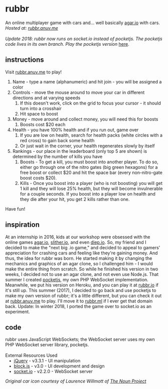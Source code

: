 # rubbr
An online multiplayer game with cars and... well basically [agar.io](http://agar.io) with cars.  
*Hosted at: [rubbr.anuv.me](http://rubbr.anuv.me)*  
&nbsp;  
*Update 2018: rubbr now runs on socket.io instead of pocketjs. The pocketjs code lives in its own branch. Play the pocketjs version* [here](http://pjs.rubbr.anuv.me).
  
## instructions
 Visit [rubbr.anuv.me](http://rubbr.anuv.me) to play!

 1. Name - type a name (alphanumeric) and hit join - you will be assigned a color
 2. Controls - move the mouse around to move your car in different directions and at varying speeds
    1. If this doesn't work, click on the grid to focus your cursor - it should turn into a crosshair
    2. Hit space to boost
 3. Money - move around and collect money, you will need this for boosts
    1. Boosts cost $20 each
 4. Health - you have 100% health and if you run out, game over
    1. If you are low on health, search for health packs (white circles with a red cross) to gain back some health
    2. Or just wait in the corner, your health regenerates slowly by itself
 5. Rankings - our place in the leaderboard (only top 5 are shown) is determined by the number of kills you have
    1. Boosts - To get a kill, you must boost into another player. To do so, either go through one of the nitro gates (big green hexagons) for a free boost or collect $20 and hit the space bar (every non-nitro-gate boost costs $20).
    2. Kills - Once you boost into a player (who is not boosting) you will get 1 kill and they will lose 25% health, but they will become invulnerable for a couple seconds. If you boost into a player low on health and they die after your hit, you get 2 kills rather than one.

Have fun!

## inspiration
At an internship in 2016, kids at our workshop were obsessed with the online games [agar.io](http://agar.io), [slither.io](http://slither.io), and even [diep.io](http://diep.io). So, my friend and I decided to make the "next big .io game," and decided to appeal to gamers' appreciation for crashing cars and feeling like they're gaining money. And thus, the idea for rubbr was born. He started making it by changing the mechanics and graphics of an agar clone, so I challenged him - I would make the entire thing from scratch. So while he finished his version in two weeks, I decided not to use an agar clone, and not even use Node.js. That summer I created [pocketjs](https://github.com/anuvgupta/pocketjs), my own PHP WebSocket implementation. Meanwhile, we put his version on Heroku, and you can play it at [rubbr.io](http://rubbr.io) if it's still up. This summer (2017), I decided to go back and use pocketjs to make my own version of rubbr; it's a little different, but you can check it out at [rubbr.anuv.me](http://rubbr.anuv.me) to play. I'll move it to [rubbr.ml](http://rubbr.ml) if I ever get that domain back. Update: In winter 2018, I ported the game over to socket.io as an experiment.

## code
rubbr uses JavaScript WebSockets; the WebSocket server uses my own PHP WebSocket server library, pocketjs.  
&nbsp;  
External Resources Used  
&nbsp;&nbsp;&nbsp;•&nbsp;&nbsp;[jQuery](https://jquery.com/) - v3.3.1 - UI manipulation  
&nbsp;&nbsp;&nbsp;•&nbsp;&nbsp;[block.js](https://github.com/anuvgupta/block.js) - v3.0 - UI development and design  
&nbsp;&nbsp;&nbsp;•&nbsp;&nbsp;[socket.io](https://socket.io) - v2.2.0 - WebSocket server  

*Original car icon courtesy of Laurence Willmott of [The Noun Project](https://thenounproject.com/)*   

